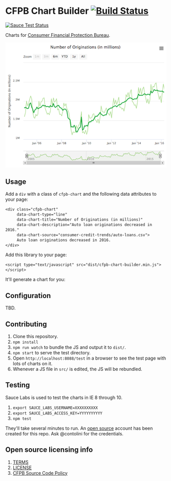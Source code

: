 # CFPB Chart Builder [![Build Status](https://travis-ci.org/cfpb/cfpb-chart-builder.svg?branch=master)](https://travis-ci.org/cfpb/cfpb-chart-builder)

[![Sauce Test Status](https://saucelabs.com/browser-matrix/cct-sauce.svg)](https://saucelabs.com/u/cct-sauce)

Charts for [Consumer Financial Protection Bureau](https://cfpb.github.io/).

![Screenshot](screenshot.png)

## Usage

Add a `div` with a class of `cfpb-chart` and the following data attributes to your page:

```
<div class="cfpb-chart"
     data-chart-type="line"
     data-chart-title="Number of Originations (in millions)"
     data-chart-description="Auto loan originations decreased in 2016."
     data-chart-source="consumer-credit-trends/auto-loans.csv">
     Auto loan originations decreased in 2016.
</div>
```

Add this library to your page:

```
<script type="text/javascript" src="dist/cfpb-chart-builder.min.js"></script>
```

It'll generate a chart for you:



## Configuration

TBD.

## Contributing

1. Clone this repository.
1. `npm install`
1. `npm run watch` to bundle the JS and output it to `dist/`.
1. `npm start` to serve the test directory.
1. Open `http://localhost:8088/test` in a browser to see the test page with lots of charts on it.
1. Whenever a JS file in `src/` is edited, the JS will be rebundled.

## Testing

Sauce Labs is used to test the charts in IE 8 through 10.

1. `export SAUCE_LABS_USERNAME=XXXXXXXXXX`
1. `export SAUCE_LABS_ACCESS_KEY=YYYYYYYYYY`
1. `npm test`

They'll take several minutes to run.
An [open source](https://saucelabs.com/open-source) account has been created for this repo.
Ask @contolini for the credentials.

## Open source licensing info
1. [TERMS](TERMS.md)
2. [LICENSE](LICENSE)
3. [CFPB Source Code Policy](https://github.com/cfpb/source-code-policy/)
